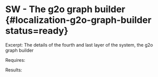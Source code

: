 # SW - The g2o graph builder {#localization-g2o-graph-builder status=ready}

Excerpt: The details of the fourth and last layer of the system, the g2o graph builder

<div class='requirements' markdown="1">

Requires:

Results:
</div>

<minitoc/>
